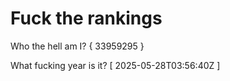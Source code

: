 # Fuck the rankings

Who the hell am I?
{ 33959295 }

What fucking year is it?
[ 2025-05-28T03:56:40Z ]
